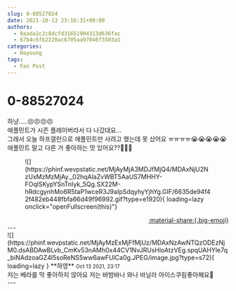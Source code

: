 ```yaml
---
slug: 0-88527024
date: 2021-10-13 23:16:31+09:00
authors:
  - 8aada2c2c8dcfd31651904313d636fac
  - 67b4c6fb2220ac6705aa97046f3503a1
categories:
  - Hayoung
tags:
  - Fan Post
---
```


# 0-88527024

<div class="post-container" markdown="1">
<div class="content-container md-sidebar__scrollwrap" markdown="1">

하냥.....😣😣😣😣<br>애플민트가 시즌 플레이버라서 다 나갔대요...<br>그래서 오늘 하프갤런으로 애플민트만 사려고 했는데 못 샀어요 ㅠㅠㅠㅠ😭😭😭😭😭<br>애플민트 말고 다른 거 좋아하는 맛 있어요??💖💖😉<br>
<figure markdown="1">
![](https://phinf.wevpstatic.net/MjAyMjA3MDJfMjQ4/MDAxNjU2NzUxMzMzMjAy._02hqAlaZvWBT5AaUS7MHHY-FOqlSKypYSnTnIyk_5Qg.SX22M-hRdcgynhMo6R5taP1wceR3J9aIpSdqyhyYjhYg.GIF/6635de94f42f482eb448fbfa66d49f96992.gif?type=e1920){ loading=lazy onclick="openFullscreen(this)"}
</figure>


</div>
</div>

<div style="text-align: right;" markdown="1">
<a href="https://weverse.io/fromis9/fanpost/0-88527024" style="text-align: right;">:material-share:{.big-emoji}</a>
</div>
---

<div class="comments-container md-sidebar__scrollwrap" markdown="1">
<div class="comment" markdown="1">
<div class='id-container' markdown="1">
![](https://phinf.wevpstatic.net/MjAyMzExMjFfMjUz/MDAxNzAwNTQzODEzNjM0.dsABDAwBLvb_CmKv53nAMh0x44CV1NvJRUsHloAtzVEg.spqUAHYle7q_biNAdzoaGZ4l5soReNS5ww6awFUlCa0g.JPEG/image.jpg?type=s72){ loading=lazy }
**<span class="artist">하영</span>** <small>Oct 13 2021, 23:17</small><br>
</div>
<div class='comment-body' markdown="1">
저는 베라를 막 좋아하지 않아요 저는 바밤바나 와나 바닐라 아이스쿠림좋아해요🥺
</div>
</div>
</div>
---
